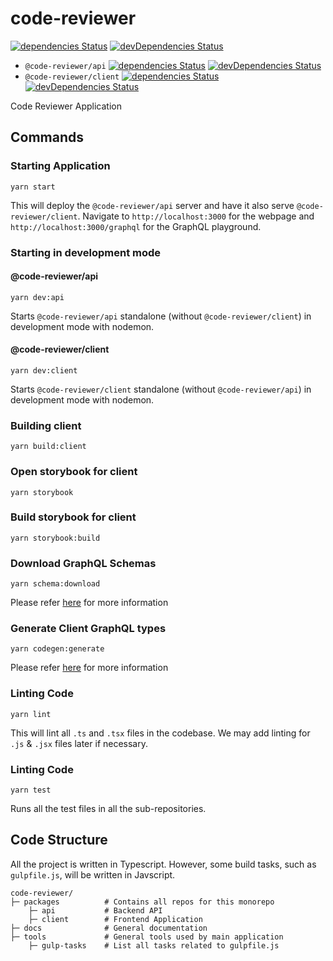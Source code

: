 # code-reviewer

[![dependencies Status](https://david-dm.org/TeamHarrington/code-reviewer/status.svg)](https://david-dm.org/TeamHarrington/code-reviewer)
[![devDependencies Status](https://david-dm.org/TeamHarrington/code-reviewer/dev-status.svg)](https://david-dm.org/TeamHarrington/code-reviewer?type=dev)

- `@code-reviewer/api`
[![dependencies Status](https://david-dm.org/TeamHarrington/code-reviewer/status.svg?path=packages/api)](https://david-dm.org/TeamHarrington/code-reviewer?path=packages/api)
[![devDependencies Status](https://david-dm.org/TeamHarrington/code-reviewer/dev-status.svg?path=packages/api)](https://david-dm.org/TeamHarrington/code-reviewer?path=packages/api&type=dev)
- `@code-reviewer/client`
[![dependencies Status](https://david-dm.org/TeamHarrington/code-reviewer/status.svg?path=packages/client)](https://david-dm.org/TeamHarrington/code-reviewer?path=packages/client)
[![devDependencies Status](https://david-dm.org/TeamHarrington/code-reviewer/dev-status.svg?path=packages/client)](https://david-dm.org/TeamHarrington/code-reviewer?path=packages/client&type=dev)

Code Reviewer Application

## Commands

### Starting Application

```
yarn start
```

This will deploy the `@code-reviewer/api` server and have it also serve `@code-reviewer/client`. Navigate to
`http://localhost:3000` for the webpage and `http://localhost:3000/graphql` for the GraphQL playground.

### Starting in development mode

#### @code-reviewer/api
```
yarn dev:api
```

Starts `@code-reviewer/api` standalone (without `@code-reviewer/client`) in development mode with nodemon.

#### @code-reviewer/client
```
yarn dev:client
```

Starts `@code-reviewer/client` standalone (without `@code-reviewer/api`) in development mode with nodemon.

### Building client

```
yarn build:client
```

### Open storybook for client

```
yarn storybook
```

### Build storybook for client

```
yarn storybook:build
```

### Download GraphQL Schemas
```
yarn schema:download
```

Please refer [here](https://github.com/TeamHarrington/code-reviewer/tree/master/packages/client#updating-graphql-schemas) for more information

### Generate Client GraphQL types
```
yarn codegen:generate
```

Please refer [here](https://github.com/TeamHarrington/code-reviewer/tree/master/packages/client#updating-graphql-types) for more information

### Linting Code

```
yarn lint
```

This will lint all `.ts` and `.tsx` files in the codebase. We may add linting for `.js` & `.jsx` files later if necessary.

### Linting Code

```
yarn test
```

Runs all the test files in all the sub-repositories.

## Code Structure

All the project is written in Typescript. However, some build tasks, such as `gulpfile.js`, will be written in Javscript.

```
code-reviewer/
├─ packages          # Contains all repos for this monorepo
	├─ api           # Backend API
	├─ client        # Frontend Application
├─ docs              # General documentation
├─ tools             # General tools used by main application
	├─ gulp-tasks    # List all tasks related to gulpfile.js
```
